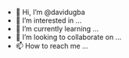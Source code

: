 - 👋 Hi, I’m @davidugba
- 👀 I’m interested in ...
- 🌱 I’m currently learning ...
- 💞️ I’m looking to collaborate on ...
- 📫 How to reach me ...

<!---
davidugba/davidugba is a ✨ special ✨ repository because its `README.md` (this file) appears on your GitHub profile.
You can click the Preview link to take a look at your changes.
--->
